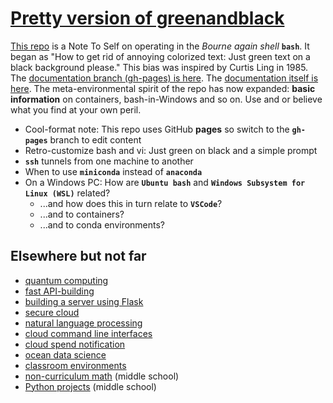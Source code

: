 # [Pretty version of greenandblack](https://robfatland.github.io/greenandblack/)

[This repo](https://github.com/robfatland/greenandblack/tree/main)
is a Note To Self on operating in the *Bourne again shell* **`bash`**. 
It began as "How to get rid of annoying colorized text: Just green text on a black background please."
This bias was inspired by Curtis Ling in 1985. The [documentation branch (gh-pages) is here](https://github.com/robfatland/greenandblack/tree/gh-pages).
The [documentation itself is here](https://robfatland.github.io/greenandblack).
The meta-environmental spirit of the repo has now expanded: **basic information** on containers, bash-in-Windows and so on.
Use and or believe what you find at your own peril.


- Cool-format note: This repo uses GitHub **pages** so switch to the **`gh-pages`** branch to edit content
- Retro-customize bash and vi: Just green on black and a simple prompt
- **`ssh`** tunnels from one machine to another
- When to use **`miniconda`** instead of **`anaconda`**
- On a Windows PC: How are **`Ubuntu bash`** and **`Windows Subsystem for Linux (WSL)`** related?
    - ...and how does this in turn relate to **`VSCode`**?
    - ...and to containers?
    - ...and to conda environments?


## Elsewhere but not far

- [quantum computing](https://github.com/robfatland/quantum)
- [fast API-building](https://github.com/robfatland/zero2api)
- [building a server using Flask](https://github.com/robfatland/mocean)
- [secure cloud](https://github.com/robfatland/cloudsecurity)
- [natural language processing](https://github.com/robfatland/nlp)
- [cloud command line interfaces](https://github.com/robfatland/cli)
- [cloud spend notification](https://github.com/robfatland/costnotify)
- [ocean data science](https://github.com/robfatland/cloudsecurity)
- [classroom environments](https://github.com/robfatland/curriculum)
- [non-curriculum math](https://github.com/robfatland/othermathclub) (middle school)
- [Python projects](https://github.com/robfatland/pythonbytes) (middle school)
